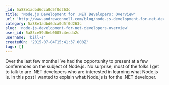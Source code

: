 ```yaml
---
_id: 5a88e1adbd6dca0d5f0d263c
title: "Node.js Development for .NET Developers: Overview"
url: 'http://www.andrewconnell.com/blog/node-js-development-for-net-developers-overview'
category: 5a88e1adbd6dca0d5f0d263c
slug: 'node-js-development-for-net-developers-overview'
user_id: 5a83ce59d6eb0005c4ecda2c
username: 'bill-s'
createdOn: '2015-07-04T15:41:37.000Z'
tags: []
---
```


Over the last few months I’ve had the opportunity to present at a few conferences on the subject of Node.js. No surprise, most of the folks I get to talk to are .NET developers who are interested in learning what Node.js is. In this post I wanted to explain what Node.js is for the .NET developer.
